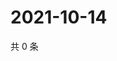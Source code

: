# 2021-10-14

共 0 条

<!-- BEGIN WEIBO -->
<!-- 最后更新时间 Thu Oct 14 2021 00:21:34 GMT+0800 (China Standard Time) -->

<!-- END WEIBO -->

